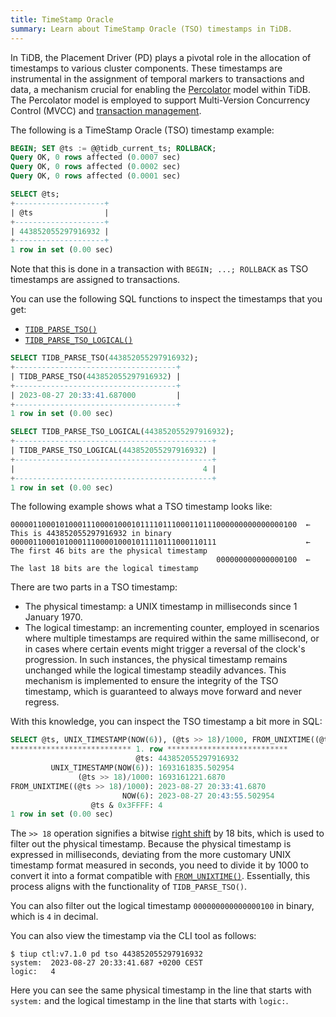 ```yaml
---
title: TimeStamp Oracle
summary: Learn about TimeStamp Oracle (TSO) timestamps in TiDB.
---
```


In TiDB, the Placement Driver (PD) plays a pivotal role in the allocation of timestamps to various cluster components. These timestamps are instrumental in the assignment of temporal markers to transactions and data, a mechanism crucial for enabling the [Percolator](https://research.google.com/pubs/pub36726.html) model within TiDB. The Percolator model is employed to support Multi-Version Concurrency Control (MVCC) and [transaction management](/transaction-overview.md).

The following is a TimeStamp Oracle (TSO) timestamp example:

```sql
BEGIN; SET @ts := @@tidb_current_ts; ROLLBACK;
Query OK, 0 rows affected (0.0007 sec)
Query OK, 0 rows affected (0.0002 sec)
Query OK, 0 rows affected (0.0001 sec)

SELECT @ts;
+--------------------+
| @ts                |
+--------------------+
| 443852055297916932 |
+--------------------+
1 row in set (0.00 sec)
```

Note that this is done in a transaction with `BEGIN; ...; ROLLBACK` as TSO timestamps are assigned to transactions.

You can use the following SQL functions to inspect the timestamps that you get:

- [`TIDB_PARSE_TSO()`](/functions-and-operators/tidb-functions.md#tidb_parse_tso)
- [`TIDB_PARSE_TSO_LOGICAL()`](/functions-and-operators/tidb-functions.md)

```sql
SELECT TIDB_PARSE_TSO(443852055297916932);
+------------------------------------+
| TIDB_PARSE_TSO(443852055297916932) |
+------------------------------------+
| 2023-08-27 20:33:41.687000         |
+------------------------------------+
1 row in set (0.00 sec)
```

```sql
SELECT TIDB_PARSE_TSO_LOGICAL(443852055297916932);
+--------------------------------------------+
| TIDB_PARSE_TSO_LOGICAL(443852055297916932) |
+--------------------------------------------+
|                                          4 |
+--------------------------------------------+
1 row in set (0.00 sec)
```

The following example shows what a TSO timestamp looks like:

```shell
0000011000101000111000010001011110111000110111000000000000000100  ← This is 443852055297916932 in binary
0000011000101000111000010001011110111000110111                    ← The first 46 bits are the physical timestamp
                                              000000000000000100  ← The last 18 bits are the logical timestamp
```

There are two parts in a TSO timestamp:

- The physical timestamp: a UNIX timestamp in milliseconds since 1 January 1970.
- The logical timestamp: an incrementing counter, employed in scenarios where multiple timestamps are required within the same millisecond, or in cases where certain events might trigger a reversal of the clock's progression. In such instances, the physical timestamp remains unchanged while the logical timestamp steadily advances. This mechanism is implemented to ensure the integrity of the TSO timestamp, which is guaranteed to always move forward and never regress.

With this knowledge, you can inspect the TSO timestamp a bit more in SQL:

```sql
SELECT @ts, UNIX_TIMESTAMP(NOW(6)), (@ts >> 18)/1000, FROM_UNIXTIME((@ts >> 18)/1000), NOW(6), @ts & 0x3FFFF\G
*************************** 1. row ***************************
                            @ts: 443852055297916932
         UNIX_TIMESTAMP(NOW(6)): 1693161835.502954
               (@ts >> 18)/1000: 1693161221.6870
FROM_UNIXTIME((@ts >> 18)/1000): 2023-08-27 20:33:41.6870
                         NOW(6): 2023-08-27 20:43:55.502954
                  @ts & 0x3FFFF: 4
1 row in set (0.00 sec)
```

The `>> 18` operation signifies a bitwise [right shift](/functions-and-operators/bit-functions-and-operators.md) by 18 bits, which is used to filter out the physical timestamp. Because the physical timestamp is expressed in milliseconds, deviating from the more customary UNIX timestamp format measured in seconds, you need to divide it by 1000 to convert it into a format compatible with [`FROM_UNIXTIME()`](/functions-and-operators/date-and-time-functions.md). Essentially, this process aligns with the functionality of `TIDB_PARSE_TSO()`.

You can also filter out the logical timestamp `000000000000000100` in binary, which is `4` in decimal.

You can also view the timestamp via the CLI tool as follows:

```shell
$ tiup ctl:v7.1.0 pd tso 443852055297916932
system:  2023-08-27 20:33:41.687 +0200 CEST
logic:   4
```

Here you can see the same physical timestamp in the line that starts with `system:` and the logical timestamp in the line that starts with `logic:`.
